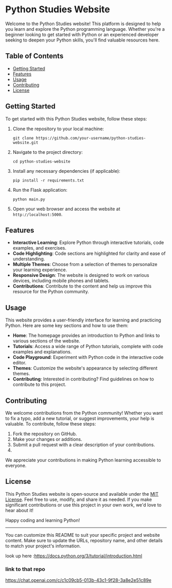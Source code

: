 # Python Studies Website

Welcome to the Python Studies website! This platform is designed to help you learn and explore the Python programming language. Whether you're a beginner looking to get started with Python or an experienced developer seeking to deepen your Python skills, you'll find valuable resources here.

## Table of Contents

- [Getting Started](#getting-started)
- [Features](#features)
- [Usage](#usage)
- [Contributing](#contributing)
- [License](#license)

## Getting Started

To get started with this Python Studies website, follow these steps:

1. Clone the repository to your local machine:

   ```
   git clone https://github.com/your-username/python-studies-website.git
   ```

2. Navigate to the project directory:

   ```
   cd python-studies-website
   ```

3. Install any necessary dependencies (if applicable):

   ```
   pip install -r requirements.txt
   ```

4. Run the Flask application:

   ```
   python main.py
   ```

5. Open your web browser and access the website at `http://localhost:5000`.

## Features

- **Interactive Learning**: Explore Python through interactive tutorials, code examples, and exercises.
- **Code Highlighting**: Code sections are highlighted for clarity and ease of understanding.
- **Multiple Themes**: Choose from a selection of themes to personalize your learning experience.
- **Responsive Design**: The website is designed to work on various devices, including mobile phones and tablets.
- **Contributions**: Contribute to the content and help us improve this resource for the Python community.

## Usage

This website provides a user-friendly interface for learning and practicing Python. Here are some key sections and how to use them:

- **Home**: The homepage provides an introduction to Python and links to various sections of the website.
- **Tutorials**: Access a wide range of Python tutorials, complete with code examples and explanations.
- **Code Playground**: Experiment with Python code in the interactive code editor.
- **Themes**: Customize the website's appearance by selecting different themes.
- **Contributing**: Interested in contributing? Find guidelines on how to contribute to this project.

## Contributing

We welcome contributions from the Python community! Whether you want to fix a typo, add a new tutorial, or suggest improvements, your help is valuable. To contribute, follow these steps:

1. Fork the repository on GitHub.
2. Make your changes or additions.
3. Submit a pull request with a clear description of your contributions.
4. 
We appreciate your contributions in making Python learning accessible to everyone.

## License

This Python Studies website is open-source and available under the [MIT License](LICENSE). Feel free to use, modify, and share it as needed. If you make significant contributions or use this project in your own work, we'd love to hear about it!

Happy coding and learning Python!

---

You can customize this README to suit your specific project and website content. Make sure to update the URLs, repository name, and other details to match your project's information.

look up here :https://docs.python.org/3/tutorial/introduction.html


### link to that repo

https://chat.openai.com/c/c1c09cb5-013b-43c1-9f28-3a8e2e51c89e
